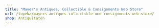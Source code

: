 ```yaml
---
title: "Mayer's Antiques, Collectible & Consignments Web Store"
url: /topeka/mayers-antiques-collectible-und-consignments-web-store/
shop: Antiquitäten
---
```

